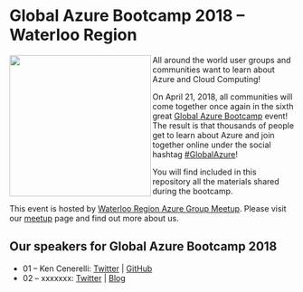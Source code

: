 # Global Azure Bootcamp 2018 – Waterloo Region

<img align="left" src="https://global.azurebootcamp.net/wp-content/uploads/2014/11/logo-2018-250x222.png" width="250">

All around the world user groups and communities want to learn about Azure and Cloud Computing!

On April 21, 2018, all communities will come together once again in the sixth great [Global Azure Bootcamp](https://global.azurebootcamp.net/) event! The result is that thousands of people get to learn about Azure and join together online under the social hashtag [#GlobalAzure](https://twitter.com/search?q=%23GlobalAzure)!

You will find included in this repository all the materials shared during the bootcamp.

This event is hosted by [Waterloo Region Azure Group Meetup](https://www.meetup.com/Waterloo-Region-Azure-Group-Meetup/). 
Please visit our [meetup](https://www.meetup.com/Waterloo-Region-Azure-Group-Meetup/) page and find out more about us.

## Our speakers for Global Azure Bootcamp 2018

* 01 – Ken Cenerelli: [Twitter](https://twitter.com/kencenerelli) | [GitHub](https://github.com/kencenerelli)
* 02 – xxxxxxx: [Twitter](https://twitter.com/GuyBarrette) | [Blog](http://guybarrette.me)
